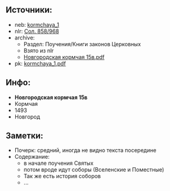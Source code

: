 ## Источники:

* neb: [kormchaya_1][neb]
* nlr: [Сол. 858/968][nlr]
* archive:
    * Раздел: Поучения/Книги законов Церковных
    * Взято из nlr
    * [Новгородская кормчая 15в.pdf][archive]
* pk: [kormchaya_1.pdf][pk]

## Инфо:

* **Новгородская кормчая 15в**
* Кормчая
* 1493
* Новгород

## Заметки:

* Почерк: средний, иногда не видно текста посередине
* Содержание:
    * в начале поучения Святых
    * потом вроде идут соборы (Вселенские и Поместные)
    * Так же есть история соборов
    * ...

[neb]: https://kp.rusneb.ru/item/material/kormchaya-1

[nlr]: https://nlr.ru/manuscripts/RA1527/elektronnyiy-katalog?ab=EDFEF953-44C2-4D5E-BB8E-12B943104A16

[archive]: https://drive.google.com/file/d/1uYm4UxACBvpLRDdxhZdEGYIDnBfflkPz/view?usp=sharing

[pk]: ../../../../../../pravoslavie/canons/kormchij/kormchaya_1.pdf